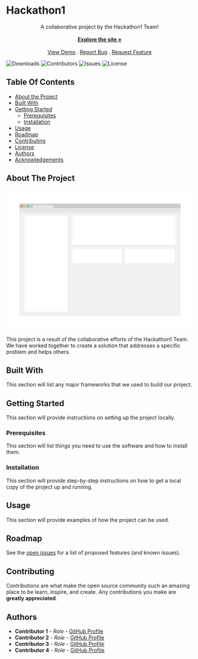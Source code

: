 <p align="center">
  <h1>Hackathon1</h1>
  <p align="center">
    A collaborative project by the Hackathon1 Team!
    <br/>
    <br/>
    <a href="https://pallav46.github.io/Hackathon1/"><strong>Explore the site »</strong></a>
    <br/>
    <br/>
    <a href="https://github.com/Pallav46/Hackathon1">View Demo</a>
    .
    <a href="https://github.com/Pallav46/Hackathon1/issues">Report Bug</a>
    .
    <a href="https://github.com/Pallav46/Hackathon1/issues">Request Feature</a>
  </p>
</p>

![Downloads](https://img.shields.io/github/downloads/Pallav46/Hackathon1/total) ![Contributors](https://img.shields.io/github/contributors/Pallav46/Hackathon1?color=dark-green) ![Issues](https://img.shields.io/github/issues/Pallav46/Hackathon1) ![License](https://img.shields.io/github/license/Pallav46/Hackathon1)

## Table Of Contents

- [About the Project](#about-the-project)
- [Built With](#built-with)
- [Getting Started](#getting-started)
  - [Prerequisites](#prerequisites)
  - [Installation](#installation)
- [Usage](#usage)
- [Roadmap](#roadmap)
- [Contributing](#contributing)
- [License](#license)
- [Authors](#authors)
- [Acknowledgements](#acknowledgements)

## About The Project

![Screen Shot](images/screenshot.png)

This project is a result of the collaborative efforts of the Hackathon1 Team. We have worked together to create a solution that addresses a specific problem and helps others.

## Built With

This section will list any major frameworks that we used to build our project.

## Getting Started

This section will provide instructions on setting up the project locally.

### Prerequisites

This section will list things you need to use the software and how to install them.

### Installation

This section will provide step-by-step instructions on how to get a local copy of the project up and running.

## Usage

This section will provide examples of how the project can be used.

## Roadmap

See the [open issues](https://github.com/Pallav46/Hackathon1/issues) for a list of proposed features (and known issues).

## Contributing

Contributions are what make the open source community such an amazing place to be learn, inspire, and create. Any contributions you make are **greatly appreciated**.

## Authors

- **Contributor 1** - _Role_ - [GitHub Profile](https://github.com/)
- **Contributor 2** - _Role_ - [GitHub Profile](https://github.com/)
- **Contributor 3** - _Role_ - [GitHub Profile](https://github.com/)
- **Contributor 4** - _Role_ - [GitHub Profile](https://github.com/)
